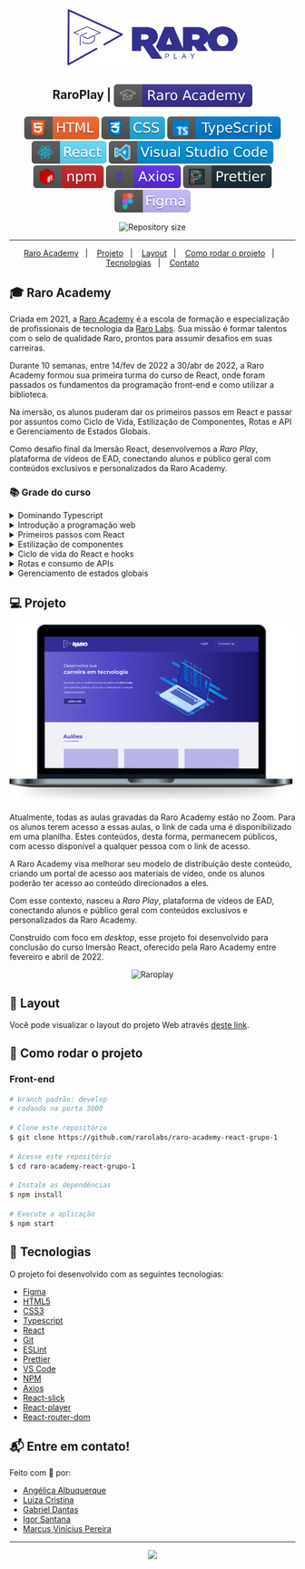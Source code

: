 <div align="center">
    <img src="src/assets/logo/raroplay-logo-azul.svg" width="300px"/>
</div>

<h2 align="center">
   RaroPlay | <img alt="badge Raro Academy"  align="center" src="https://raw.githubusercontent.com/angelicaalbuquerque/badges-and-icons/3da3bd57de686710acb6eeca42e53d3b6327cfaf/badges/raro-academy.svg">
</h2>

<p align="center">
<img alt="badge HTML" src="https://raw.githubusercontent.com/angelicaalbuquerque/badges-and-icons/91091704226ff1a04d74ecac0a5bf9e6ff6baf31/badges/html.svg">
<img alt="badge CSS" src="https://raw.githubusercontent.com/angelicaalbuquerque/badges-and-icons/91091704226ff1a04d74ecac0a5bf9e6ff6baf31/badges/css.svg">
<img alt="badge typescript" src="https://raw.githubusercontent.com/angelicaalbuquerque/badges-and-icons/91091704226ff1a04d74ecac0a5bf9e6ff6baf31/badges/typescript.svg">
<img alt="badge react" src="https://raw.githubusercontent.com/angelicaalbuquerque/badges-and-icons/main/badges/badge-react.svg">
<img alt="badge vscode" src="https://raw.githubusercontent.com/angelicaalbuquerque/badges-and-icons/91091704226ff1a04d74ecac0a5bf9e6ff6baf31/badges/visual-studio-code.svg">
<img alt="badge npm" src="https://raw.githubusercontent.com/angelicaalbuquerque/badges-and-icons/ec004ca861cc85ddcf53bc86f0dcf1f185b2eb18/badges/npm.svg">
<img alt="badge axios" src="https://raw.githubusercontent.com/angelicaalbuquerque/badges-and-icons/91091704226ff1a04d74ecac0a5bf9e6ff6baf31/badges/axios.svg">
<img alt="badge prettier" src="https://raw.githubusercontent.com/angelicaalbuquerque/badges-and-icons/91091704226ff1a04d74ecac0a5bf9e6ff6baf31/badges/prettier.svg">
<img alt="badge Figma" src="https://raw.githubusercontent.com/angelicaalbuquerque/badges-and-icons/91091704226ff1a04d74ecac0a5bf9e6ff6baf31/badges/figma.svg">
</p>

<p align="center">
<img alt="Repository size" src="https://img.shields.io/github/repo-size/angelicaalbuquerque/proffy_nlw02-rocketseat?color=343090">
</p>

---

<p align="center">
  <a href="#-raro-academy">Raro Academy</a>&nbsp;&nbsp;&nbsp;|&nbsp;&nbsp;&nbsp;
  <a href="#-Projeto">Projeto</a>&nbsp;&nbsp;&nbsp;|&nbsp;&nbsp;&nbsp;
  <a href="#-layout">Layout</a>&nbsp;&nbsp;&nbsp;|&nbsp;&nbsp;&nbsp;
  <a href="#-como-rodar-o-projeto">Como rodar o projeto</a>&nbsp;&nbsp;&nbsp;|&nbsp;&nbsp;&nbsp;
  <a href="#-Tecnologias">Tecnologias</a>&nbsp;&nbsp;&nbsp;|&nbsp;&nbsp;&nbsp;
  <a href="#-Entre-em-contato">Contato</a>
</p>

## 🎓 Raro Academy

<p>
Criada em 2021, a <a href="https://www.raroacademy.com.br/" target="_blank">Raro Academy</a> é a escola de formação e especialização de profissionais de tecnologia da <a href="https://rarolabs.com.br/" target="_blank">Raro Labs</a>. Sua missão é formar talentos com o selo de qualidade Raro, prontos para assumir desafios em suas carreiras.

Durante 10 semanas, entre 14/fev de 2022 a 30/abr de 2022, a Raro Academy formou sua primeira turma do curso de React, onde foram passados os fundamentos da programação front-end e como utilizar a biblioteca.

Na imersão, os alunos puderam dar os primeiros passos em React e passar por assuntos como Ciclo de Vida, Estilização de Componentes, Rotas e API e Gerenciamento de Estados Globais.

Como desafio final da Imersão React, desenvolvemos a _Raro Play_, plataforma de vídeos de EAD, conectando alunos e público geral com conteúdos exclusivos e personalizados da Raro Academy.

### 📚 Grade do curso

<details>
  <summary>Dominando Typescript</summary>

- Typescript - Funções (Promises)
- Typescript - Callbacks
- Typescript - Arrays (Map, Filter, Reducer, ForEach)
- Typescript - Objetos (Rest Operator, Destructuring)
- Typescript - Operadores
- Typescript - Booleans / Ternários
- Typescript - ESModules
</details>

<details>
  <summary>Introdução a programação web</summary>

- HTTP
- HTML - Básico
- HTML - Semântico
- CSS - Básico/seletores
- Ambiente - Prettier, lint
- Typescript - O que é?
- Typescript - Variáveis
- Typescript - Interfaces/Types
</details>

<details>
  <summary>Primeiros passos com React</summary>

- React - História / Motivação
- React - Árvore de elementos (React.CreateElement, DOOM)
- React - Boirplates / Compliadores (Webpack, CRA, babel)
- React - Class Components

</details>

<details>
  <summary>Estilização de componentes</summary>

- React - CSS imports
- React - CSS Modules (Sass, Less)
- React - CSS-in-JS (styled-components, emotion)
- React - Componentização de elementos

</details>

<details>
  <summary>
  Ciclo de vida do React e hooks</summary>

- React - JSX
- React - Estados ""antigos"" no react
- React - Lifecycle
- React - PropTypes e tipagem no Typescript
- React - API de Hooks
</details>

<details>
  <summary>Rotas e consumo de APIs</summary>

- React - API's de rotas (react-router-dom)

</details>

<details>
  <summary>Gerenciamento de estados globais</summary>

- React - Gerenciamento de estados globais (context API)
</details>

## 💻 Projeto

<p align="center">
  <img alt="RaroPlay" src=".github/raroplay-notebook-screen.png" width="600">
</p>

Atualmente, todas as aulas gravadas da Raro Academy estão no Zoom. Para os alunos terem acesso a essas aulas, o link de cada uma é disponibilizado em uma planilha. Estes conteúdos, desta forma, permanecem públicos, com acesso disponível a qualquer pessoa com o link de acesso.

A Raro Academy visa melhorar seu modelo de distribuição deste conteúdo, criando um portal de acesso aos materiais de vídeo, onde os alunos poderão ter acesso ao conteúdo direcionados a eles.

Com esse contexto, nasceu a _Raro Play_, plataforma de vídeos de EAD, conectando alunos e público geral com conteúdos exclusivos e personalizados da Raro Academy.

Construído com foco em _desktop_, esse projeto foi desenvolvido para conclusão do curso Imersão React, oferecido pela Raro Academy entre fevereiro e abril de 2022.

<p align="center">
  <img alt="Raroplay" src=".github/raro-gif.gif" width="420">
</p>

## 🔖 Layout

Você pode visualizar o layout do projeto Web através [deste link](https://www.figma.com/community/file/1096939571622555250/RaroPlay).

## 🧭 Como rodar o projeto

### Front-end

```bash
# branch padrão: develop
# rodando na porta 3000

# Clone este repositório
$ git clone https://github.com/rarolabs/raro-academy-react-grupo-1

# Acesse este repositório
$ cd raro-academy-react-grupo-1

# Instale as dependências
$ npm install

# Execute a aplicação
$ npm start
```

## 🚀 Tecnologias

O projeto foi desenvolvido com as seguintes tecnologias:

- [Figma](https://figma.com/)
- [HTML5](https://developer.mozilla.org/pt-BR/docs/Web/HTML)
- [CSS3](https://developer.mozilla.org/pt-BR/docs/Web/CSS)
- [Typescript](https://www.typescriptlang.org/)
- [React](https://pt-br.reactjs.org/)
- [Git](https://git-scm.com/)
- [ESLint](https://eslint.org/)
- [Prettier](https://prettier.io/)
- [VS Code](https://code.visualstudio.com/)
- [NPM](https://www.npmjs.com/)
- [Axios](https://axios-http.com/ptbr/docs/intro)
- [React-slick](https://react-slick.neostack.com/)
- [React-player](https://www.npmjs.com/package/react-player)
- [React-router-dom](https://reactrouter.com/)

## 📬 Entre em contato!

Feito com 💙 por:

- [Angélica Albuquerque](https://github.com/angelicaalbuquerque/)
- [Luiza Cristina](https://github.com/luizadeolindo)
- [Gabriel Dantas](http://github.com/dantasfaria)
- [Igor Santana](https://github.com/Igor-V-Santana)
- [Marcus Vinícius Pereira](https://github.com/Mhellsing)

---

<p align="center">
<img src="https://media.giphy.com/media/hvRJCLFzcasrR4ia7z/giphy.gif" width="25px"> 
</p>
